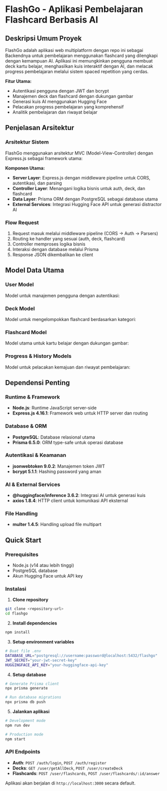 # FlashGo - Aplikasi Pembelajaran Flashcard Berbasis AI

## Deskripsi Umum Proyek

FlashGo adalah aplikasi web multiplatform dengan repo ini sebagai Backendnya untuk pembelajaran menggunakan flashcard yang dilengkapi dengan kemampuan AI. Aplikasi ini memungkinkan pengguna membuat deck kartu belajar, menghasilkan kuis interaktif dengan AI, dan melacak progress pembelajaran melalui sistem spaced repetition yang cerdas.

**Fitur Utama:**
- Autentikasi pengguna dengan JWT dan bcrypt
- Manajemen deck dan flashcard dengan dukungan gambar
- Generasi kuis AI menggunakan Hugging Face
- Pelacakan progress pembelajaran yang komprehensif
- Analitik pembelajaran dan riwayat belajar 

## Penjelasan Arsitektur

### Arsitektur Sistem
FlashGo menggunakan arsitektur MVC (Model-View-Controller) dengan Express.js sebagai framework utama:

**Komponen Utama:**
- **Server Layer**: Express.js dengan middleware pipeline untuk CORS, autentikasi, dan parsing
- **Controller Layer**: Menangani logika bisnis untuk auth, deck, dan flashcard
- **Data Layer**: Prisma ORM dengan PostgreSQL sebagai database utama
- **External Services**: Integrasi Hugging Face API untuk generasi distractor AI 

### Flow Request
1. Request masuk melalui middleware pipeline (CORS → Auth → Parsers)
2. Routing ke handler yang sesuai (auth, deck, flashcard)
3. Controller memproses logika bisnis
4. Interaksi dengan database melalui Prisma
5. Response JSON dikembalikan ke client

## Model Data Utama

### User Model
Model untuk manajemen pengguna dengan autentikasi:

### Deck Model  
Model untuk mengelompokkan flashcard berdasarkan kategori:

### Flashcard Model
Model utama untuk kartu belajar dengan dukungan gambar:

### Progress & History Models
Model untuk pelacakan kemajuan dan riwayat pembelajaran:

## Dependensi Penting

### Runtime & Framework
- **Node.js**: Runtime JavaScript server-side
- **Express.js 4.16.1**: Framework web untuk HTTP server dan routing

### Database & ORM
- **PostgreSQL**: Database relasional utama
- **Prisma 6.5.0**: ORM type-safe untuk operasi database

### Autentikasi & Keamanan
- **jsonwebtoken 9.0.2**: Manajemen token JWT
- **bcrypt 5.1.1**: Hashing password yang aman

### AI & External Services
- **@huggingface/inference 3.6.2**: Integrasi AI untuk generasi kuis
- **axios 1.8.4**: HTTP client untuk komunikasi API eksternal

### File Handling
- **multer 1.4.5**: Handling upload file multipart 

## Quick Start

### Prerequisites
- Node.js (v14 atau lebih tinggi)
- PostgreSQL database
- Akun Hugging Face untuk API key

### Instalasi

1. **Clone repository**
```bash
git clone <repository-url>
cd flashgo
```

2. **Install dependencies**
```bash
npm install
```

3. **Setup environment variables**
```bash
# Buat file .env
DATABASE_URL="postgresql://username:password@localhost:5432/flashgo"
JWT_SECRET="your-jwt-secret-key"
HUGGINGFACE_API_KEY="your-huggingface-api-key"
```

4. **Setup database**
```bash
# Generate Prisma client
npx prisma generate

# Run database migrations
npx prisma db push
```

5. **Jalankan aplikasi**
```bash
# Development mode
npm run dev

# Production mode
npm start
```

### API Endpoints
- **Auth**: `POST /auth/login`, `POST /auth/register`
- **Decks**: `GET /user/getAllDeck`, `POST /user/createDeck`
- **Flashcards**: `POST /user/flashcards`, `POST /user/flashcards/:id/answer` 

Aplikasi akan berjalan di `http://localhost:3000` secara default.


